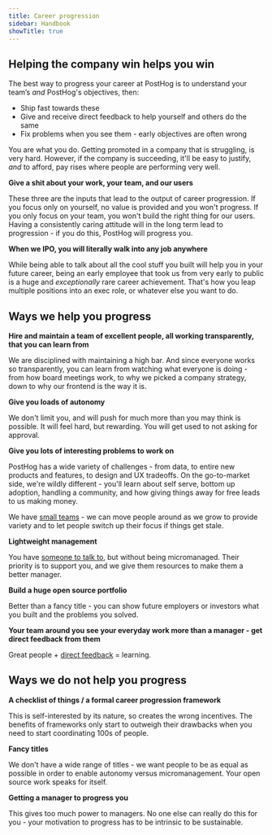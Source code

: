 ```yaml
---
title: Career progression
sidebar: Handbook
showTitle: true
---
```


## Helping the company win helps you win

The best way to progress your career at PostHog is to understand your team’s _and_ PostHog's objectives, then:
- Ship fast towards these
- Give and receive direct feedback to help yourself and others do the same
- Fix problems when you see them - early objectives are often wrong

You are what you do. Getting promoted in a company that is struggling, is very hard. However, if the company is succeeding, it'll be easy to justify, _and_ to afford, pay rises where people are performing very well.

**Give a shit about your work, your team, and our users**

These three are the inputs that lead to the output of career progression. If you focus only on yourself, no value is provided and you won't progress. If you only focus on your team, you won't build the right thing for our users. Having a consistently caring attitude will in the long term lead to progression - if you do this, PostHog will progress you.

**When we IPO, you will literally walk into any job anywhere**

While being able to talk about all the cool stuff you built will help you in your future career, being an early employee that took us from very early to public is a huge and _exceptionally_ rare career achievement. That's how you leap multiple positions into an exec role, or whatever else you want to do.

## Ways we help you progress

**Hire and maintain a team of excellent people, all working transparently, that you can learn from**

We are disciplined with maintaining a high bar. And since everyone works so transparently, you can learn from watching what everyone is doing - from how board meetings work, to why we picked a company strategy, down to why our frontend is the way it is.

**Give you loads of autonomy**

We don't limit you, and will push for much more than you may think is possible. It will feel hard, but rewarding. You will get used to not asking for approval.

**Give you lots of interesting problems to work on**

PostHog has a wide variety of challenges - from data, to entire new products and features, to design and UX tradeoffs. On the go-to-market side, we're wildly different - you'll learn about self serve, bottom up adoption, handling a community, and how giving things away for free leads to us making money.

We have [small teams](/handbook/people/team-structure/team-structure) - we can move people around as we grow to provide variety and to let people switch up their focus if things get stale.

**Lightweight management**

You have [someone to talk to](https://posthog.com/handbook/company/management), but without being micromanaged. Their priority is to support you, and we give them resources to make them a better manager. 

**Build a huge open source portfolio**

Better than a fancy title - you can show future employers or investors what you built and the problems you solved.

**Your team around you see your everyday work more than a manager - get direct feedback from them**

Great people + [direct feedback](https://posthog.com/handbook/people/feedback) = learning.

## Ways we do not help you progress

**A checklist of things / a formal career progression framework**

This is self-interested by its nature, so creates the wrong incentives. The benefits of frameworks only start to outweigh their drawbacks when you need to start coordinating 100s of people. 

**Fancy titles**

We don't have a wide range of titles - we want people to be as equal as possible in order to enable autonomy versus micromanagement. Your open source work speaks for itself.

**Getting a manager to progress you**

This gives too much power to managers. No one else can really do this for you - your motivation to progress has to be intrinsic to be sustainable.
